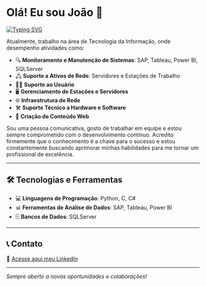# Olá! Eu sou João 👋

<a href="https://git.io/typing-svg"><img src="https://readme-typing-svg.herokuapp.com?font=Fira+Code&weight=200&duration=3500&color=E7E7E7&vCenter=true&multiline=true&width=452&height=100&lines=+%F0%9F%8E%93+Estudante+de+Engenharia+da+Computa%C3%A7%C3%A3o;%F0%9F%92%BB+Apaixonado+por+Tecnologia;%F0%9F%94%A7+Experi%C3%AAncia+em+Telecomunica%C3%A7%C3%B5es+e+TI" alt="Typing SVG" /></a>

Atualmente, trabalho na área de Tecnologia da Informação, onde desempenho atividades como:

- 🔍 **Monitoramento e Manutenção de Sistemas**: SAP, Tableau, Power BI, SQLServer
- 🖧 **Suporte a Ativos de Rede**: Servidores e Estações de Trabalho
- 👨‍💻 **Suporte ao Usuário**
- 🖥️ **Gerenciamento de Estações e Servidores**
- 🌐 **Infraestrutura de Rede**
- 🛠️ **Suporte Técnico a Hardware e Software**
- 🌟 **Criação de Conteúdo Web**

Sou uma pessoa comunicativa, gosto de trabalhar em equipe e estou sempre comprometido com o desenvolvimento contínuo. Acredito firmemente que o conhecimento é a chave para o sucesso e estou constantemente buscando aprimorar minhas habilidades para me tornar um profissional de excelência.

---

## 🛠️ Tecnologias e Ferramentas

- 💻 **Linguagens de Programação**: Python, C, C#
- 📊 **Ferramentas de Análise de Dados**: SAP, Tableau, Power BI
- 🗄️ **Bancos de Dados**: SQLServer

---

## 📞 Contato

🔗 [Acesse aqui meu LinkedIn](https://br.linkedin.com/in/joao-pedro-de-miranda-dobre-220978255)

---

_Sempre aberto a novas oportunidades e colaborações!_
